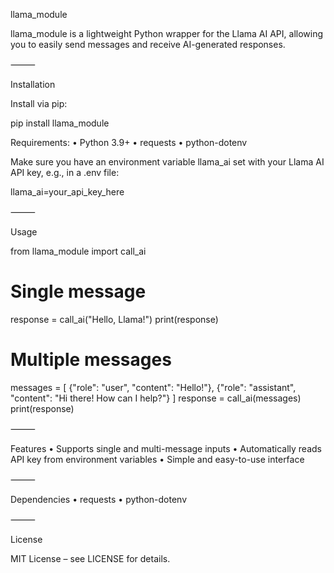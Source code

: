llama_module

llama_module is a lightweight Python wrapper for the Llama AI API, allowing you to easily send messages and receive AI-generated responses.

⸻

Installation

Install via pip:

pip install llama_module

Requirements:
	•	Python 3.9+
	•	requests
	•	python-dotenv

Make sure you have an environment variable llama_ai set with your Llama AI API key, e.g., in a .env file:

llama_ai=your_api_key_here


⸻

Usage

from llama_module import call_ai

# Single message
response = call_ai("Hello, Llama!")
print(response)

# Multiple messages
messages = [
    {"role": "user", "content": "Hello!"},
    {"role": "assistant", "content": "Hi there! How can I help?"}
]
response = call_ai(messages)
print(response)


⸻

Features
	•	Supports single and multi-message inputs
	•	Automatically reads API key from environment variables
	•	Simple and easy-to-use interface

⸻

Dependencies
	•	requests
	•	python-dotenv

⸻

License

MIT License – see LICENSE for details.
